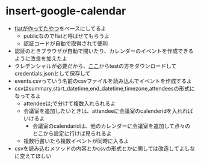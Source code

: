 # insert-google-calendar

 - [flatが作ってたやつ](https://github.com/flat35hd99/play-oauth)をベースにしてるよ
    - publicなのでflatと呼ばせてもらうよ
    - 認証コードが自動で取得されて便利
 - 認証のときブラウザが自動で開いたり、カレンダーのイベントを作成できるように改良を加えたよ
 - クレデンシャルが必要だから、[ここ](https://console.cloud.google.com/apis/credentials)からtestの方をダウンロードしてcredentials.jsonとして保存して
 - events.csvっていう名前のcsvファイルを読み込んでイベントを作成するよ
 - csvはsummary,start_datetime,end_datetime,timezone,attendeesの形式になってるよ
    - attendeeは;で分けて複数入れられるよ
    - 会議室を追加したいときは、attendeeに会議室のcalenderidを入れればいけるよ
        - 会議室のcalendaridは、他のカレンダーに会議室を追加して点々のとこから設定に行けば見られるよ
    - 複数行書いたら複数イベントが同時に入るよ
 - csvを読み込むメソッドの内容とかcsvの形式とかに関しては改造してよしなに変えてほしい